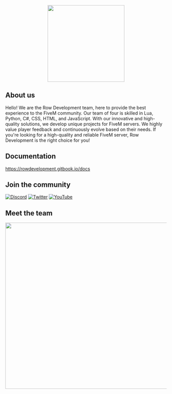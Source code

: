 <p align="center">
  <img width="240" height="240" src="https://emsalsiz.xyz/assets/img/rowlogo.png">
</p>

## About us
Hello! We are the Row Development team, here to provide the best experience to the FiveM community. Our team of four is skilled in Lua, Python, C#, CSS, HTML, and JavaScript. With our innovative and high-quality solutions, we develop unique projects for FiveM servers. We highly value player feedback and continuously evolve based on their needs. If you're looking for a high-quality and reliable FiveM server, Row Development is the right choice for you!

## Documentation
https://rowdevelopment.gitbook.io/docs

## Join the community
[![Discord](https://img.shields.io/badge/Discord-%237289DA.svg?style=for-the-badge&logo=discord&logoColor=white)](https://discord.gg/rowdev)
[![Twitter](https://img.shields.io/badge/Twitter-%231DA1F2.svg?style=for-the-badge&logo=Twitter&logoColor=white)](https://x.com/Row_Development)
[![YouTube](https://img.shields.io/badge/YouTube-%23FF0000.svg?style=for-the-badge&logo=YouTube&logoColor=white)](https://www.youtube.com/@Rowdevelopmentt)

## Meet the team
<p align="center">
 <img width="520" src=https://github-readme-stats.vercel.app/api?username=rowdevelopments&count_private=true&show_icons=true&title_color=e83c49&text_color=ffffff&icon_color=e83c49&hide_border=true&bg_color=282a36&layout=compact&hide_title=false&hide_rank=false>
</p>
